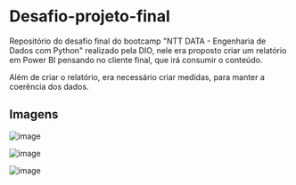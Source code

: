 # Desafio-projeto-final

<p>Repositório do desafio final do bootcamp "NTT DATA - Engenharia de Dados com Python" realizado pela DIO, nele era proposto criar um relatório em Power BI pensando no cliente final, que irá consumir o conteúdo.</p>
<p>Além de criar o relatório, era necessário criar medidas, para manter a coerência dos dados.</p>

## Imagens
![image](https://github.com/user-attachments/assets/cfcde899-27f0-4e8d-9211-928a46ee4ae1)

![image](https://github.com/user-attachments/assets/48dae884-4156-4f90-a8ea-bcb1878e6baa)

![image](https://github.com/user-attachments/assets/cba75591-a874-4cfc-a087-aedf8b4090a4)
